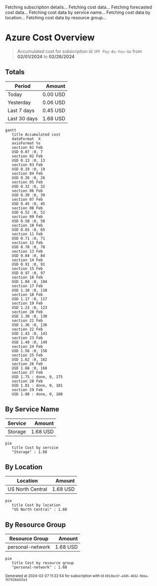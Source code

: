Fetching subscription details...
Fetching cost data...
Fetching forecasted cost data...
Fetching cost data by service name...
Fetching cost data by location...
Fetching cost data by resource group...
# Azure Cost Overview

> Accumulated cost for subscription id `JPF Pay-As-You-Go` from **02/01/2024** to **02/26/2024**

## Totals

|Period|Amount|
|---|---:|
|Today|0.00 USD|
|Yesterday|0.06 USD|
|Last 7 days|0.45 USD|
|Last 30 days|1.68 USD|

```mermaid
gantt
   title Accumulated cost
   dateFormat  X
   axisFormat %s
   section 01 Feb
   USD 0.07 :0, 7
   section 02 Feb
   USD 0.13 :0, 13
   section 03 Feb
   USD 0.19 :0, 19
   section 04 Feb
   USD 0.26 :0, 26
   section 05 Feb
   USD 0.32 :0, 32
   section 06 Feb
   USD 0.39 :0, 39
   section 07 Feb
   USD 0.45 :0, 45
   section 08 Feb
   USD 0.52 :0, 52
   section 09 Feb
   USD 0.58 :0, 58
   section 10 Feb
   USD 0.65 :0, 65
   section 11 Feb
   USD 0.71 :0, 71
   section 12 Feb
   USD 0.78 :0, 78
   section 13 Feb
   USD 0.84 :0, 84
   section 14 Feb
   USD 0.91 :0, 91
   section 15 Feb
   USD 0.97 :0, 97
   section 16 Feb
   USD 1.04 :0, 104
   section 17 Feb
   USD 1.10 :0, 110
   section 18 Feb
   USD 1.17 :0, 117
   section 19 Feb
   USD 1.23 :0, 123
   section 20 Feb
   USD 1.30 :0, 130
   section 21 Feb
   USD 1.36 :0, 136
   section 22 Feb
   USD 1.43 :0, 143
   section 23 Feb
   USD 1.49 :0, 149
   section 24 Feb
   USD 1.56 :0, 156
   section 25 Feb
   USD 1.62 :0, 162
   section 26 Feb
   USD 1.68 :0, 168
   section 27 Feb
   USD 1.75 : done, 0, 175
   section 28 Feb
   USD 1.81 : done, 0, 181
   section 29 Feb
   USD 1.88 : done, 0, 188
```

## By Service Name

|Service|Amount|
|---|---:|
|Storage|1.68 USD|

```mermaid
pie
   title Cost by service
   "Storage" : 1.68
```

## By Location

|Location|Amount|
|---|---:|
|US North Central|1.68 USD|

```mermaid
pie
   title Cost by location
   "US North Central" : 1.68
```

## By Resource Group

|Resource Group|Amount|
|---|---:|
|personal-network|1.68 USD|

```mermaid
pie
   title Cost by resource group
   "personal-network" : 1.68
```

<sup>Generated at 2024-02-27 11:22:54 for subscription with id `4913be3f-a345-4652-9bba-767418dd25e3`</sup>
